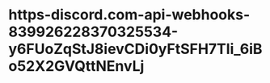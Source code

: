 # https-discord.com-api-webhooks-839926228370325534-y6FUoZqStJ8ievCDi0yFtSFH7Tli_6iBo52X2GVQttNEnvLj